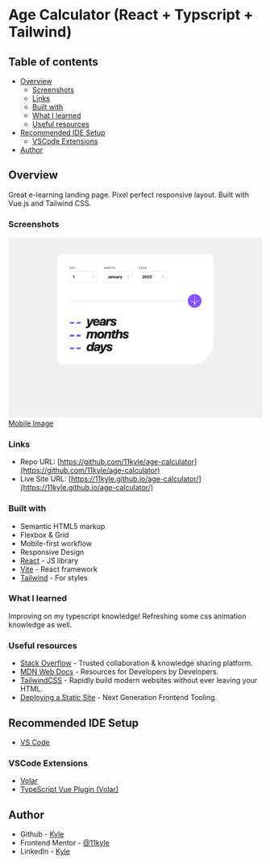 # Age Calculator (React + Typscript + Tailwind)

## Table of contents

- [Overview](#overview)
  - [Screenshots](#screenshots)
  - [Links](#links)
  - [Built with](#built-with)
  - [What I learned](#what-i-learned)
  - [Useful resources](#useful-resources)
- [Recommended IDE Setup](#recommended-ide-setup)
  - [VSCode Extensions](#vscode-extensions)
- [Author](#author)

## Overview
Great e-learning landing page. Pixel perfect responsive layout. Built with Vue.js and Tailwind CSS.

### Screenshots

![](./age-calculator_desktop.png)
[Mobile Image](./age-calculator_mobile.png)

### Links

- Repo URL: [https://github.com/11kyle/age-calculator](https://github.com/11kyle/age-calculator)
- Live Site URL: [https://11kyle.github.io/age-calculator/](https://11kyle.github.io/age-calculator/)

### Built with

- Semantic HTML5 markup
- Flexbox & Grid
- Mobile-first workflow
- Responsive Design
- [React](https://react.dev/) - JS library
- [Vite](https://vitejs.dev/) - React framework
- [Tailwind](https://tailwindcss.com/) - For styles

### What I learned

Improving on my typescript knowledge! Refreshing some css animation knowledge as well.

### Useful resources

- [Stack Overflow](https://stackoverflow.com/) - Trusted collaboration & knowledge sharing platform.
- [MDN Web Docs](https://developer.mozilla.org/en-US/) - Resources for Developers by Developers.
- [TailwindCSS](https://tailwindcss.com/) - Rapidly build modern websites without ever leaving your HTML.
- [Deploying a Static Site](https://vitejs.dev/guide/static-deploy.html) - Next Generation Frontend Tooling.

## Recommended IDE Setup

- [VS Code](https://code.visualstudio.com/) 

### VSCode Extensions

- [Volar](https://marketplace.visualstudio.com/items?itemName=Vue.volar)
- [TypeScript Vue Plugin (Volar)](https://marketplace.visualstudio.com/items?itemName=Vue.vscode-typescript-vue-plugin)

## Author

- Github - [Kyle](https://github.com/11kyle)
- Frontend Mentor - [@11kyle](https://www.frontendmentor.io/profile/11kyle)
- LinkedIn - [Kyle](https://www.linkedin.com/in/kylejohnsondeveloper/)